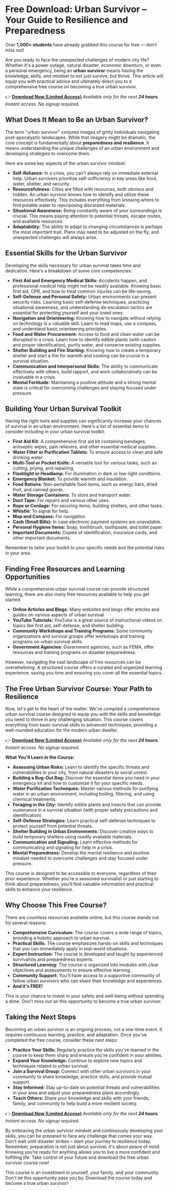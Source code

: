 # Free Download: Urban Survivor – Your Guide to Resilience and Preparedness

Over **1,000+ students** have already grabbed this course for free — don’t miss out!

Are you ready to face the unexpected challenges of modern city life? Whether it's a power outage, natural disaster, economic downturn, or even a personal emergency, being an **urban survivor** means having the knowledge, skills, and mindset to not just survive, but thrive. This article will equip you with practical advice and ultimately direct you to a comprehensive free course on becoming a true urban survivor.

👉 [**Download Now (Limited Access)**](https://udemywork.com/urban-survivor)
_Available only for the next **24 hours**. Instant access. No signup required._

## What Does It Mean to Be an Urban Survivor?

The term "urban survivor" conjures images of gritty individuals navigating post-apocalyptic landscapes. While that imagery might be dramatic, the core concept is fundamentally about **preparedness and resilience**. It means understanding the unique challenges of an urban environment and developing strategies to overcome them.

Here are some key aspects of the urban survivor mindset:

*   **Self-Reliance:** In a crisis, you can't always rely on immediate external help. Urban survivors prioritize self-sufficiency in key areas like food, water, shelter, and security.
*   **Resourcefulness:** Cities are filled with resources, both obvious and hidden. An urban survivor knows how to identify and utilize these resources effectively. This includes everything from knowing where to find potable water to repurposing discarded materials.
*   **Situational Awareness:** Being constantly aware of your surroundings is crucial. This means paying attention to potential threats, escape routes, and available resources.
*   **Adaptability:** The ability to adapt to changing circumstances is perhaps the most important trait. Plans may need to be adjusted on the fly, and unexpected challenges will always arise.

## Essential Skills for the Urban Survivor

Developing the skills necessary for urban survival takes time and dedication. Here's a breakdown of some core competencies:

*   **First Aid and Emergency Medical Skills:** Accidents happen, and professional medical help might not be readily available. Knowing basic first aid, CPR, and how to treat common injuries can be life-saving.
*   **Self-Defense and Personal Safety:** Urban environments can present security risks. Learning basic self-defense techniques, practicing situational awareness, and understanding de-escalation tactics are essential for protecting yourself and your loved ones.
*   **Navigation and Orienteering:** Knowing how to navigate without relying on technology is a valuable skill. Learn to read maps, use a compass, and understand basic orienteering principles.
*   **Food and Water Procurement:** Access to food and clean water can be disrupted in a crisis. Learn how to identify edible plants (with caution and proper identification), purify water, and conserve existing supplies.
*   **Shelter Building and Fire Starting:** Knowing how to create a temporary shelter and start a fire for warmth and cooking can be crucial in a survival situation.
*   **Communication and Interpersonal Skills:** The ability to communicate effectively with others, build rapport, and work collaboratively can be invaluable in a crisis.
*   **Mental Fortitude:** Maintaining a positive attitude and a strong mental state is critical for overcoming challenges and staying focused under pressure.

## Building Your Urban Survival Toolkit

Having the right tools and supplies can significantly increase your chances of survival in an urban environment. Here's a list of essential items to consider including in your urban survival toolkit:

*   **First Aid Kit:** A comprehensive first aid kit containing bandages, antiseptic wipes, pain relievers, and other essential medical supplies.
*   **Water Filter or Purification Tablets:** To ensure access to clean and safe drinking water.
*   **Multi-Tool or Pocket Knife:** A versatile tool for various tasks, such as cutting, prying, and repairing.
*   **Flashlight or Headlamp:** For illumination in dark or low-light conditions.
*   **Emergency Blanket:** To provide warmth and insulation.
*   **Food Rations:** Non-perishable food items, such as energy bars, dried fruit, and canned goods.
*   **Water Storage Containers:** To store and transport water.
*   **Duct Tape:** For repairs and various other uses.
*   **Rope or Cordage:** For securing items, building shelters, and other tasks.
*   **Whistle:** To signal for help.
*   **Map and Compass:** For navigation.
*   **Cash (Small Bills):** In case electronic payment systems are unavailable.
*   **Personal Hygiene Items:** Soap, toothbrush, toothpaste, and toilet paper.
*   **Important Documents:** Copies of identification, insurance cards, and other important documents.

Remember to tailor your toolkit to your specific needs and the potential risks in your area.

## Finding Free Resources and Learning Opportunities

While a comprehensive urban survival course can provide structured learning, there are also many free resources available to help you get started.

*   **Online Articles and Blogs:** Many websites and blogs offer articles and guides on various aspects of urban survival.
*   **YouTube Tutorials:** YouTube is a great source of instructional videos on topics like first aid, self-defense, and shelter building.
*   **Community Workshops and Training Programs:** Some community organizations and survival groups offer workshops and training programs on urban survival skills.
*   **Government Agencies:** Government agencies, such as FEMA, offer resources and training programs on disaster preparedness.

However, navigating the vast landscape of free resources can be overwhelming. A structured course offers a curated and organized learning experience, saving you time and ensuring you cover all the essential topics.

## The Free Urban Survivor Course: Your Path to Resilience

Now, let's get to the heart of the matter. We've compiled a comprehensive urban survival course designed to equip you with the skills and knowledge you need to thrive in any challenging situation. This course covers everything from basic survival skills to advanced techniques, providing a well-rounded education for the modern urban dweller.

👉 [**Download Now (Limited Access)**](https://udemywork.com/urban-survivor)
_Available only for the next **24 hours**. Instant access. No signup required._

**What You'll Learn in the Course:**

*   **Assessing Urban Risks:** Learn to identify the specific threats and vulnerabilities in your city, from natural disasters to social unrest.
*   **Building a Bug-Out Bag:** Discover the essential items you need in your emergency kit and how to customize it for your specific needs.
*   **Water Purification Techniques:** Master various methods for purifying water in an urban environment, including boiling, filtering, and using chemical treatments.
*   **Foraging in the City:** Identify edible plants and insects that can provide sustenance in a survival situation (with proper safety precautions and identification).
*   **Self-Defense Strategies:** Learn practical self-defense techniques to protect yourself from potential threats.
*   **Shelter Building in Urban Environments:** Discover creative ways to build temporary shelters using readily available materials.
*   **Communication and Signaling:** Learn effective methods for communicating and signaling for help in a crisis.
*   **Mental Preparedness:** Develop the mental resilience and positive mindset needed to overcome challenges and stay focused under pressure.

This course is designed to be accessible to everyone, regardless of their prior experience. Whether you're a seasoned survivalist or just starting to think about preparedness, you'll find valuable information and practical skills to enhance your resilience.

## Why Choose This Free Course?

There are countless resources available online, but this course stands out for several reasons:

*   **Comprehensive Curriculum:** The course covers a wide range of topics, providing a holistic approach to urban survival.
*   **Practical Skills:** The course emphasizes hands-on skills and techniques that you can immediately apply in real-world situations.
*   **Expert Instruction:** The course is developed and taught by experienced survivalists and preparedness experts.
*   **Structured Learning:** The course is organized into modules with clear objectives and assessments to ensure effective learning.
*   **Community Support:** You'll have access to a supportive community of fellow urban survivors who can share their knowledge and experiences.
*   **And it's FREE!**

This is your chance to invest in your safety and well-being without spending a dime. Don't miss out on this opportunity to become a true urban survivor.

## Taking the Next Steps

Becoming an urban survivor is an ongoing process, not a one-time event. It requires continuous learning, practice, and adaptation. Once you've completed the free course, consider these next steps:

*   **Practice Your Skills:** Regularly practice the skills you've learned in the course to keep them sharp and ensure you're confident in your abilities.
*   **Expand Your Knowledge:** Continue to explore new topics and techniques related to urban survival.
*   **Join a Survival Group:** Connect with other urban survivors in your community to share knowledge, practice skills, and provide mutual support.
*   **Stay Informed:** Stay up-to-date on potential threats and vulnerabilities in your area and adjust your preparedness plans accordingly.
*   **Teach Others:** Share your knowledge and skills with your friends, family, and community to help build a more resilient society.

👉 [**Download Now (Limited Access)**](https://udemywork.com/urban-survivor)
_Available only for the next **24 hours**. Instant access. No signup required._

By embracing the urban survivor mindset and continuously developing your skills, you can be prepared to face any challenge that comes your way. Don't wait until disaster strikes – start your journey to resilience today. Remember, preparation is not just about survival; it's about peace of mind. Knowing you're ready for anything allows you to live a more confident and fulfilling life. Take control of your future and download the free urban survivor course now!

This course is an investment in yourself, your family, and your community. Don't let this opportunity pass you by. Download the course today and become a true urban survivor!
